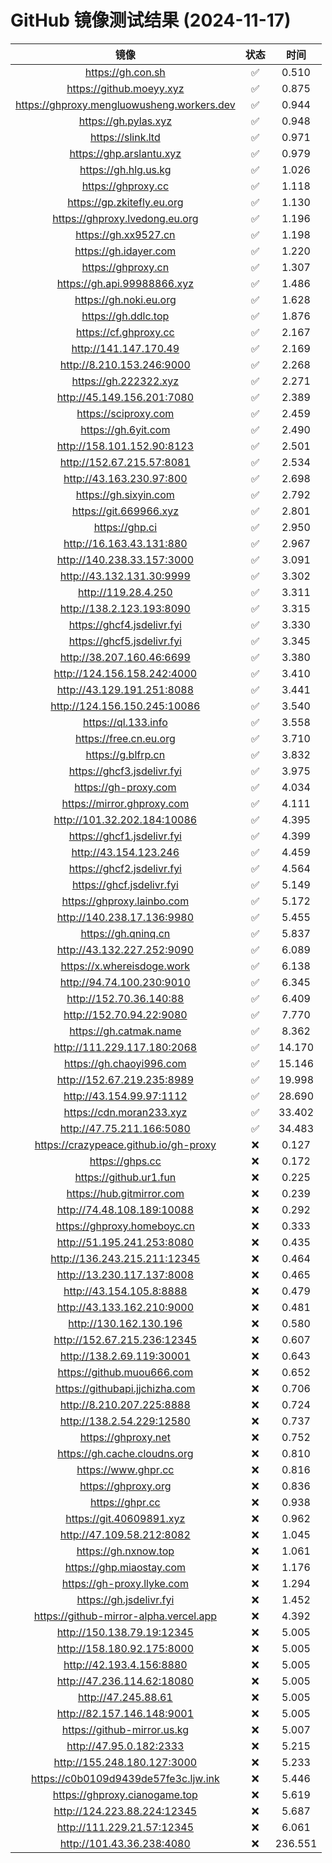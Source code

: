 # GitHub 镜像测试结果 (2024-11-17)

|  镜像  |  状态  |  时间  |
| :----: | :----: | :----: |
| https://gh.con.sh | ✅ | 0.510 |
| https://github.moeyy.xyz | ✅ | 0.875 |
| https://ghproxy.mengluowusheng.workers.dev | ✅ | 0.944 |
| https://gh.pylas.xyz | ✅ | 0.948 |
| https://slink.ltd | ✅ | 0.971 |
| https://ghp.arslantu.xyz | ✅ | 0.979 |
| https://gh.hlg.us.kg | ✅ | 1.026 |
| https://ghproxy.cc | ✅ | 1.118 |
| https://gp.zkitefly.eu.org | ✅ | 1.130 |
| https://ghproxy.lvedong.eu.org | ✅ | 1.196 |
| https://gh.xx9527.cn | ✅ | 1.198 |
| https://gh.idayer.com | ✅ | 1.220 |
| https://ghproxy.cn | ✅ | 1.307 |
| https://gh.api.99988866.xyz | ✅ | 1.486 |
| https://gh.noki.eu.org | ✅ | 1.628 |
| https://gh.ddlc.top | ✅ | 1.876 |
| https://cf.ghproxy.cc | ✅ | 2.167 |
| http://141.147.170.49 | ✅ | 2.169 |
| http://8.210.153.246:9000 | ✅ | 2.268 |
| https://gh.222322.xyz | ✅ | 2.271 |
| http://45.149.156.201:7080 | ✅ | 2.389 |
| https://sciproxy.com | ✅ | 2.459 |
| https://gh.6yit.com | ✅ | 2.490 |
| http://158.101.152.90:8123 | ✅ | 2.501 |
| http://152.67.215.57:8081 | ✅ | 2.534 |
| http://43.163.230.97:800 | ✅ | 2.698 |
| https://gh.sixyin.com | ✅ | 2.792 |
| https://git.669966.xyz | ✅ | 2.801 |
| https://ghp.ci | ✅ | 2.950 |
| http://16.163.43.131:880 | ✅ | 2.967 |
| http://140.238.33.157:3000 | ✅ | 3.091 |
| http://43.132.131.30:9999 | ✅ | 3.302 |
| http://119.28.4.250 | ✅ | 3.311 |
| http://138.2.123.193:8090 | ✅ | 3.315 |
| https://ghcf4.jsdelivr.fyi | ✅ | 3.330 |
| https://ghcf5.jsdelivr.fyi | ✅ | 3.345 |
| http://38.207.160.46:6699 | ✅ | 3.380 |
| http://124.156.158.242:4000 | ✅ | 3.410 |
| http://43.129.191.251:8088 | ✅ | 3.441 |
| http://124.156.150.245:10086 | ✅ | 3.540 |
| https://ql.133.info | ✅ | 3.558 |
| https://free.cn.eu.org | ✅ | 3.710 |
| https://g.blfrp.cn | ✅ | 3.832 |
| https://ghcf3.jsdelivr.fyi | ✅ | 3.975 |
| https://gh-proxy.com | ✅ | 4.034 |
| https://mirror.ghproxy.com | ✅ | 4.111 |
| http://101.32.202.184:10086 | ✅ | 4.395 |
| https://ghcf1.jsdelivr.fyi | ✅ | 4.399 |
| http://43.154.123.246 | ✅ | 4.459 |
| https://ghcf2.jsdelivr.fyi | ✅ | 4.564 |
| https://ghcf.jsdelivr.fyi | ✅ | 5.149 |
| https://ghproxy.lainbo.com | ✅ | 5.172 |
| http://140.238.17.136:9980 | ✅ | 5.455 |
| https://gh.qninq.cn | ✅ | 5.837 |
| http://43.132.227.252:9090 | ✅ | 6.089 |
| https://x.whereisdoge.work | ✅ | 6.138 |
| http://94.74.100.230:9010 | ✅ | 6.345 |
| http://152.70.36.140:88 | ✅ | 6.409 |
| http://152.70.94.22:9080 | ✅ | 7.770 |
| https://gh.catmak.name | ✅ | 8.362 |
| http://111.229.117.180:2068 | ✅ | 14.170 |
| https://gh.chaoyi996.com | ✅ | 15.146 |
| http://152.67.219.235:8989 | ✅ | 19.998 |
| http://43.154.99.97:1112 | ✅ | 28.690 |
| https://cdn.moran233.xyz | ✅ | 33.402 |
| http://47.75.211.166:5080 | ✅ | 34.483 |
| https://crazypeace.github.io/gh-proxy | ❌ | 0.127 |
| https://ghps.cc | ❌ | 0.172 |
| https://github.ur1.fun | ❌ | 0.225 |
| https://hub.gitmirror.com | ❌ | 0.239 |
| http://74.48.108.189:10088 | ❌ | 0.292 |
| https://ghproxy.homeboyc.cn | ❌ | 0.333 |
| http://51.195.241.253:8080 | ❌ | 0.435 |
| http://136.243.215.211:12345 | ❌ | 0.464 |
| http://13.230.117.137:8008 | ❌ | 0.465 |
| http://43.154.105.8:8888 | ❌ | 0.479 |
| http://43.133.162.210:9000 | ❌ | 0.481 |
| http://130.162.130.196 | ❌ | 0.580 |
| http://152.67.215.236:12345 | ❌ | 0.607 |
| http://138.2.69.119:30001 | ❌ | 0.643 |
| https://github.muou666.com | ❌ | 0.652 |
| https://githubapi.jjchizha.com | ❌ | 0.706 |
| http://8.210.207.225:8888 | ❌ | 0.724 |
| http://138.2.54.229:12580 | ❌ | 0.737 |
| https://ghproxy.net | ❌ | 0.752 |
| https://gh.cache.cloudns.org | ❌ | 0.810 |
| https://www.ghpr.cc | ❌ | 0.816 |
| https://ghproxy.org | ❌ | 0.836 |
| https://ghpr.cc | ❌ | 0.938 |
| https://git.40609891.xyz | ❌ | 0.962 |
| http://47.109.58.212:8082 | ❌ | 1.045 |
| https://gh.nxnow.top | ❌ | 1.061 |
| https://ghp.miaostay.com | ❌ | 1.176 |
| https://gh-proxy.llyke.com | ❌ | 1.294 |
| https://gh.jsdelivr.fyi | ❌ | 1.452 |
| https://github-mirror-alpha.vercel.app | ❌ | 4.392 |
| http://150.138.79.19:12345 | ❌ | 5.005 |
| http://158.180.92.175:8000 | ❌ | 5.005 |
| http://42.193.4.156:8880 | ❌ | 5.005 |
| http://47.236.114.62:18080 | ❌ | 5.005 |
| http://47.245.88.61 | ❌ | 5.005 |
| http://82.157.146.148:9001 | ❌ | 5.005 |
| https://github-mirror.us.kg | ❌ | 5.007 |
| http://47.95.0.182:2333 | ❌ | 5.215 |
| http://155.248.180.127:3000 | ❌ | 5.233 |
| https://c0b0109d9439de57fe3c.ljw.ink | ❌ | 5.446 |
| https://ghproxy.cianogame.top | ❌ | 5.619 |
| http://124.223.88.224:12345 | ❌ | 5.687 |
| http://111.229.21.57:12345 | ❌ | 6.061 |
| http://101.43.36.238:4080 | ❌ | 236.551 |
